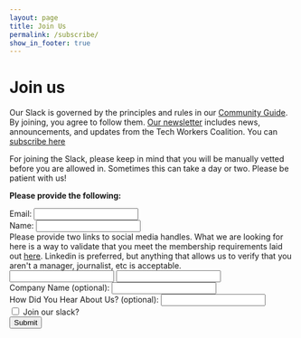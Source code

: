 ```yaml
---
layout: page
title: Join Us
permalink: /subscribe/
show_in_footer: true
---
```


# Join us

Our Slack is governed by the principles and rules in our [Community Guide](/community-guide). By joining, you agree to follow them. [Our newsletter](https://news.techworkerscoalition.org) includes news, announcements, and updates from the Tech Workers Coalition. You can [subscribe here](https://news.techworkerscoalition.org/subscribe/)

For joining the Slack, please keep in mind that you will be manually vetted before you are allowed in. Sometimes this can take a day or two. Please be patient with us!

**Please provide the following:**

<form class="join-form" action="https://ancient-ridge-68647.herokuapp.com/signup" method="POST" target="_blank">
  <div>
    <label for="email">Email:</label>
    <input id="email" type="email" required name="email">
  </div>
  <div>
    <label for="name">Name:</label>
    <input id="name" type="text" required name="name">
  </div>
  <div>
    <div>
      <label for="social">Please provide two links to social media handles.</label>
      What we are looking for here is a way to validate that you meet the membership requirements laid out <a href="/community-guide#membership">here</a>. Linkedin is preferred, but anything that allows us to verify that you aren't a manager, journalist, etc is acceptable.
    </div>
    <input id="social" required type="url" name="social_media_1">
    <input type="url" required name="social_media_2">
  </div>
  <div>
    <label for="company_name">Company Name (optional):</label>
    <input id="company_name" type="text" name="company_name">
  </div>
  <div>
    <label for="referrer">How Did You Hear About Us? (optional):</label>
    <input id="referrer" type="text" name="referrer">
  </div>
  <div>
    <input id="subscribeSlack" type="checkbox" name="slack">
    <label for="subscribeSlack">Join our slack?</label>
  </div>
  <input type="hidden" name="team_id" value="T0M2JM76F" />
  <input type="hidden" name="redirect_uri" value="https://techworkerscoalition.org/slack-thanks" />
  <input type="submit" value="Submit">
</form>
